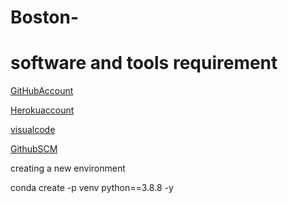 # Boston-
# software and tools requirement
[GitHubAccount](https://gihub.com)

[Herokuaccount](https://heroku.com)

[visualcode](https://code.visualstudio.com/)

[GithubSCM](https://git-scm.com/downloads)

creating a new environment

conda create -p venv python==3.8.8 -y